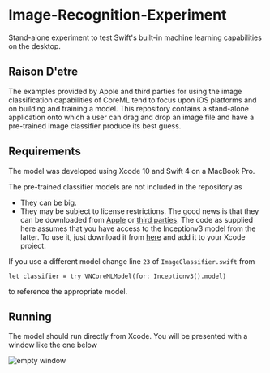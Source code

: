 # Image-Recognition-Experiment
Stand-alone experiment to test Swift's built-in machine learning capabilities on the desktop.

## Raison D'etre
The examples provided by Apple and third parties for using the image classification capabilities of CoreML tend to focus upon iOS platforms and on building and training a model.  This repository contains a stand-alone application onto which a user can drag and drop an image file and have a pre-trained image classifier produce its best guess.

## Requirements
The model was developed using Xcode 10 and Swift 4 on a MacBook Pro.

The pre-trained classifier models are not included in the repository as
* They can be big.
* They may be subject to license restrictions.
The good news is that they can be downloaded from [Apple](https://developer.apple.com/machine-learning/models/) or [third parties](https://github.com/likedan/Awesome-CoreML-Models).  The code as supplied here assumes that you have access to the Inceptionv3 model from the latter.  To use it, just download it from [here](https://github.com/yulingtianxia/Core-ML-Sample/blob/master/CoreMLSample/Inceptionv3.mlmodel) and add it to your Xcode project.

If you use a different model change line `23` of `ImageClassifier.swift` from
```
let classifier = try VNCoreMLModel(for: Inceptionv3().model)
```
to reference the appropriate model.

## Running
The model should run directly from Xcode.  You will be presented with a window like the one below

![empty window](./ImageRecognitionExperiment/docs/Empty.png)
